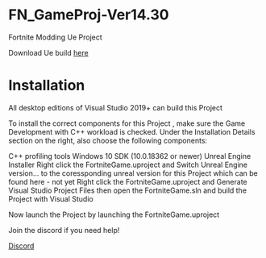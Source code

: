 # FN_GameProj-Ver14.30
 Fortnite Modding Ue Project


Download Ue build [here](https://github.com/Clixxzydev/Unreal-Engine)

# Installation

All desktop editions of Visual Studio 2019+ can build this Project

To install the correct components for this Project , make sure the Game Development with C++ workload is checked. Under the Installation Details section on the right, also choose the following components:

C++ profiling tools
Windows 10 SDK (10.0.18362 or newer)
Unreal Engine Installer Right click the FortniteGame.uproject and Switch Unreal Engine version... to the coressponding unreal version for this Project which can be found here - not yet
Right click the FortniteGame.uproject and Generate Visual Studio Project Files then open the FortniteGame.sln and build the Project with Visual Studio

Now launch the Project by launching the FortniteGame.uproject

Join the discord if you need help!

[Discord](https://discord.gg/VdzhVAg8)
